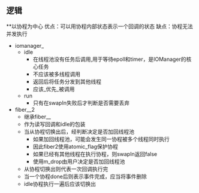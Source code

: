 ## 逻辑
**以协程为中心
优点：可以用协程内部状态表示一个回调的状态
缺点：协程无法并发执行
+ iomanager_
    + idle
        + 在线程池没有任务后调用,用于等待epoll和timer，是IOManager的核心任务
        + 不应该被多线程调用
        + 返回后将任务分发到其他线程
        + 应该_优先_被调用
    + run
        + 只有在swapIn失败后才判断是否需要丢弃
+ fiber\__2
    + 继承fiber_\_
    + 作为读写回调和idle的包装
    + 当从协程切换出后，经判断决定是否加回线程池
        + 如果加回线程池，可能会发生同一协程被多个线程同时执行
        + 因此fiber2使用atomic_flag保护协程
        + 如果已经有其他线程在执行协程，则swapIn返回false
        + 使用m_drop由用户决定是否加回线程池
    + 从协程切换出则代表一次回调执行完
    + 当一个协程done后则表示事件完成，应当将事件删除
    + idle协程执行一遍后应该切换出
